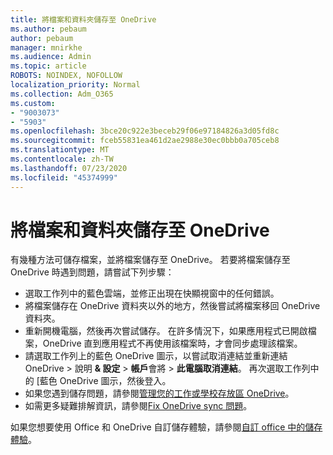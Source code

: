 ```yaml
---
title: 將檔案和資料夾儲存至 OneDrive
ms.author: pebaum
author: pebaum
manager: mnirkhe
ms.audience: Admin
ms.topic: article
ROBOTS: NOINDEX, NOFOLLOW
localization_priority: Normal
ms.collection: Adm_O365
ms.custom:
- "9003073"
- "5903"
ms.openlocfilehash: 3bce20c922e3beceb29f06e97184826a3d05fd8c
ms.sourcegitcommit: fceb55831ea461d2ae2988e30ec0bbb0a705ceb8
ms.translationtype: MT
ms.contentlocale: zh-TW
ms.lasthandoff: 07/23/2020
ms.locfileid: "45374999"
---
```

# <a name="saving-files-and-folders-to-onedrive"></a>將檔案和資料夾儲存至 OneDrive

有幾種方法可儲存檔案，並將檔案儲存至 OneDrive。 若要將檔案儲存至 OneDrive 時遇到問題，請嘗試下列步驟：

- 選取工作列中的藍色雲端，並修正出現在快顯視窗中的任何錯誤。
- 將檔案儲存在 OneDrive 資料夾以外的地方，然後嘗試將檔案移回 OneDrive 資料夾。
- 重新開機電腦，然後再次嘗試儲存。 在許多情況下，如果應用程式已開啟檔案，OneDrive 直到應用程式不再使用該檔案時，才會同步處理該檔案。    
- 請選取工作列上的藍色 OneDrive 圖示，以嘗試取消連結並重新連結 OneDrive > 說明 **& 設定**  >  **帳戶**會將  >  **此電腦取消連結**。 再次選取工作列中的 [藍色 OneDrive 圖示，然後登入。
- 如果您遇到儲存問題，請參閱[管理您的工作或學校存放區 OneDrive](https://support.microsoft.com/office/manage-your-onedrive-for-work-or-school-storage-31519161-059c-4764-b6f8-f5cd29f7fe68)。
- 如需更多疑難排解資訊，請參閱[Fix OneDrive sync 問題](https://docs.microsoft.com/alchemyinsights/fix-onedrive-sync-issues)。  

如果您想要使用 Office 和 OneDrive 自訂儲存體驗，請參閱[自訂 office 中的儲存體驗](https://support.microsoft.com/office/customize-the-save-experience-in-office-786200a7-f5f2-4d26-a3ae-b78c60dd5d3b)。
